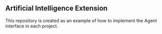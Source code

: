 ## Artificial Intelligence Extension

This repository is created as an example of how to implement the Agent interface in each project.
